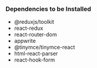 ### Dependencies to be Installed

- @reduxjs/toolkit
- react-redux
- react-router-dom
- appwrite
- @tinymce/tinymce-react
- html-react-parser
- react-hook-form
